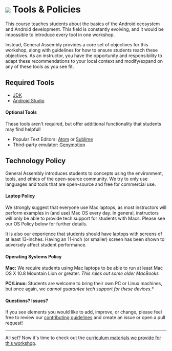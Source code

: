 # ![](https://ga-dash.s3.amazonaws.com/production/assets/logo-9f88ae6c9c3871690e33280fcf557f33.png) Tools & Policies

This course teaches students about the basics of the Android ecosystem and Android development. This field is constantly evolving, and it would be impossible to introduce every tool in one workshop.

Instead, General Assembly provides a core set of objectives for this workshop, along with guidelines for how to ensure students reach these objectives. As an instructor, you have the opportunity and responsibility to adapt these recommendations to your local context and modify/expand on any of these tools as you see fit.


## Required Tools

- [JDK](http://www.oracle.com/technetwork/java/javase/downloads/jdk8-downloads-2133151.html)
- [Android Studio](https://developer.android.com/studio/index.html)

#### Optional Tools

These tools aren't required, but offer additional functionality that students may find helpful!

- Popular Text Editors: [Atom](https://atom.io) or [Sublime](http://www.sublimetext.com)
- Third-party emulator: [Genymotion](https://www.genymotion.com/)


## Technology Policy

General Assembly introduces students to concepts using the environment, tools, and ethics of the open-source community. We try to only use languages and tools that are open-source and free for commercial use.

#### Laptop Policy

We strongly suggest that everyone use Mac laptops, as most instructors will perform examples in (and use) Mac OS every day. In general, instructors will only be able to provide tech support for students with Macs. Please see our OS Policy below for further details.  

It is also our experience that students should have laptops with screens of at least 13-inches. Having an 11-inch (or smaller) screen has been shown to adversely affect student performance.


#### Operating Systems Policy

**Mac:** We require students using Mac laptops to be able to run at least Mac OS X 10.8 Mountain Lion or greater. *This rules out some older MacBooks*

**PC/Linux:** Students are welcome to bring their own PC or Linux machines, but once again, we **cannot guarantee* tech support for these devices.**


#### Questions? Issues?

If you see elements you would like to add, improve, or change, please feel free to review our [contributing guidelines](../../contributing.md) and create an issue or open a pull request!

---

All set? Now it's time to check out the [curriculum materials we provide for this workshop](../02-materials/).

